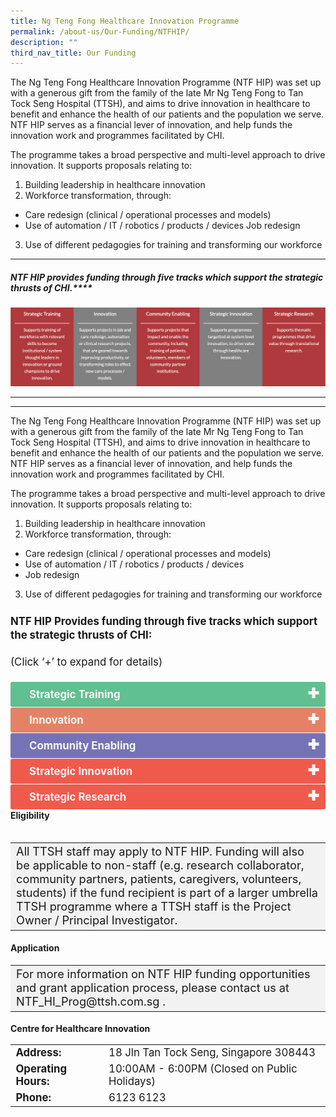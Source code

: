 ```yaml
---
title: Ng Teng Fong Healthcare Innovation Programme
permalink: /about-us/Our-Funding/NTFHIP/
description: ""
third_nav_title: Our Funding
---
```

The Ng Teng Fong Healthcare Innovation Programme (NTF HIP) was set up with a generous gift from the family of the late Mr Ng Teng Fong to Tan Tock Seng Hospital (TTSH), and aims to drive innovation in healthcare to benefit and enhance the health of our patients and the population we serve. NTF HIP serves as a financial lever of innovation, and help funds the innovation work and programmes facilitated by CHI.

The programme takes a broad perspective and multi-level approach to drive innovation. It supports proposals relating to:

1.   Building leadership in healthcare innovation
2.   Workforce transformation, through:
- Care redesign (clinical / operational processes and models)
- Use of automation / IT / robotics / products / devices
Job redesign
3. Use of different pedagogies for training and transforming our workforce


* * *

##### NTF HIP provides funding through five tracks which support the strategic thrusts of CHI.****
![](/images/Funding%20Tracks.png)


---

---
The Ng Teng Fong Healthcare Innovation Programme (NTF HIP) was set up with a generous gift from the family of the late Mr Ng Teng Fong to Tan Tock Seng Hospital (TTSH), and aims to drive innovation in healthcare to benefit and enhance the health of our patients and the population we serve. NTF HIP serves as a financial lever of innovation, and help funds the innovation work and programmes facilitated by CHI.

The programme takes a broad perspective and multi-level approach to drive innovation. It supports proposals relating to:

1. Building leadership in healthcare innovation
1. Workforce transformation, through:
* Care redesign (clinical / operational processes and models)
* Use of automation / IT / robotics / products / devices
* Job redesign
3. Use of different pedagogies for training and transforming our workforce

<p style="font-size:120%; margin-top: 0px; margin-bottom:20px; line-height:1.35; padding:10px 0 0 0"><b>NTF HIP Provides funding through five tracks which support the strategic thrusts of CHI:</b></p><p style="font-size:120%; color:black margin-top: 0px; margin-bottom:20px; line-height:1.35;">(Click ‘+’ to expand for details)</p><input id="Strategic Training" type="checkbox"><label style="background-color: #60C090; color:#f7f7f7;" for="Strategic Training"><b>Strategic Training</b></label><div style="background-color:#edf4fa;" class="content">
<p style="font-size:18px; margin-top: 2px; margin-bottom:0px; line-height:1.35;">Supports training of workforce with relevant skills to become institutional / system thought leaders in innovation or ground champions to drive innovation.  </p></div><input id="Innovation" type="checkbox"><label style="background-color: #E58265; color:#f7f7f7;" for="Innovation"><b>Innovation</b></label><div style="background-color:#edf4fa;" class="content">
<p style="font-size:18px; margin-top: 2px; margin-bottom:0px; line-height:1.35;">Supports projects in job and care redesign, automation or clinical research projects, that are geared towards improving productivity, or transforming roles to effect new care processes / models.</p></div><input id="Community Enabling" type="checkbox"><label style="background-color: #7573B5; color:#f7f7f7;" for="Community Enabling"><b>Community Enabling</b></label><div style="background-color:#edf4fa;" class="content">
<p style="font-size:18px; margin-top: 2px; margin-bottom:0px; line-height:1.35;"> Supports projects that impact and enable the community, including training of patients, volunteers, members of community partner institutions.</p></div><input id="Strategic Innovation" type="checkbox"><label style="background-color: #F05A4D; color:#f7f7f7;" for="Strategic Innovation"><b>Strategic Innovation</b></label><div style="background-color:#edf4fa;" class="content">
<p style="font-size:18px; margin-top: 2px; margin-bottom:0px; line-height:1.35;">
Supports programmes targetted at system level innovation, to drive value through healthcare innovation. </p></div><input id="Strategic Research" type="checkbox"><label style="background-color: #F05A4D; color:#f7f7f7;" for="Strategic Research"><b>Strategic Research</b></label><div style="background-color:#edf4fa;" class="content">
<p style="font-size:18px; margin-top: 2px; margin-bottom:0px; line-height:1.35;">
Supports thematic programmes that drive value through translational research. </p></div><b>Eligibility</b><table style="font-size:120%">
	


<style>

td {
		display: table-cell;
		vertical-align: middle;
}
	
input {
    display: none;
}

label {
    display: block;    
	  font-size: 120%;
    padding: 10px 30px;
    margin: 0 0 1px 0;
    cursor: pointer;
    background: #153855;
    border-radius: 3px;
    color: #FFF;
    transition: ease .5s;
	position: relative;
}

label:hover {
    background: #346f9e;
}

label::after {
	font-family: "Font Awesome 5 Free";
	content: '\271A';
	font-weight: bold;
	font-size: 22px;
	position: absolute;
	right: 10px;
	top: 6px;
}

input:checked + label::after {
	content: '\2716';
}

.content {
    background: #FFFFFF;
    padding: 10px 25px;
    margin: 0 0 1px 0;
    border-radius: 3px;
}

input + label + .content {
    display: none;
}

input:checked + label + .content {
    display: block;
}
	
</style>


	

	





	

	

	

	
	



</table><table style="font-size:130%; background-color:#f2f2f2">
<tbody>
	<tr><td>All TTSH staff may apply to NTF HIP. 
Funding will also be applicable to non-staff (e.g. research collaborator, community partners, patients, caregivers, volunteers, students) if the fund recipient is part of a larger umbrella TTSH programme where a TTSH staff is the Project Owner / Principal Investigator.</td>
</tr>
</tbody>
</table>
	


#### Application ####
<table style="font-size:130%; background-color:#f2f2f2">
<tbody>
	<tr><td>For more information on NTF HIP funding opportunities and grant application process, please contact us at NTF_HI_Prog@ttsh.com.sg .</td></tr>
</tbody>
</table>

<b>Centre for Healthcare Innovation</b>
<table style="font-size:120%">
<tbody>
<tr>
 <td><b>Address:</b></td><td>18 Jln Tan Tock Seng, Singapore 308443</td>
</tr>
<tr>
 <td><b>Operating Hours:</b> </td><td>10:00AM - 6:00PM (Closed on Public Holidays)</td>
</tr>
<tr>
	<td> <b>Phone:</b> </td><td>6123 6123</td>
</tr>
</tbody>
</table>